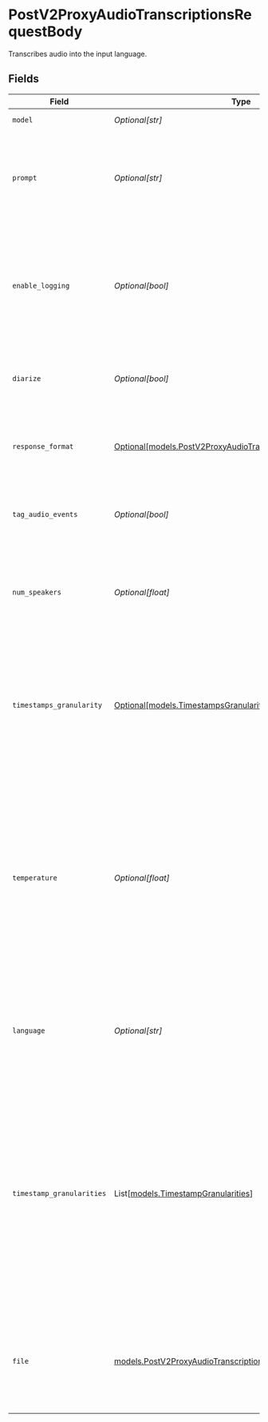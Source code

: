 # PostV2ProxyAudioTranscriptionsRequestBody

Transcribes audio into the input language.


## Fields

| Field                                                                                                                                                                                                                                                                                                                                  | Type                                                                                                                                                                                                                                                                                                                                   | Required                                                                                                                                                                                                                                                                                                                               | Description                                                                                                                                                                                                                                                                                                                            | Example                                                                                                                                                                                                                                                                                                                                |
| -------------------------------------------------------------------------------------------------------------------------------------------------------------------------------------------------------------------------------------------------------------------------------------------------------------------------------------- | -------------------------------------------------------------------------------------------------------------------------------------------------------------------------------------------------------------------------------------------------------------------------------------------------------------------------------------- | -------------------------------------------------------------------------------------------------------------------------------------------------------------------------------------------------------------------------------------------------------------------------------------------------------------------------------------- | -------------------------------------------------------------------------------------------------------------------------------------------------------------------------------------------------------------------------------------------------------------------------------------------------------------------------------------- | -------------------------------------------------------------------------------------------------------------------------------------------------------------------------------------------------------------------------------------------------------------------------------------------------------------------------------------- |
| `model`                                                                                                                                                                                                                                                                                                                                | *Optional[str]*                                                                                                                                                                                                                                                                                                                        | :heavy_minus_sign:                                                                                                                                                                                                                                                                                                                     | ID of the model to use                                                                                                                                                                                                                                                                                                                 |                                                                                                                                                                                                                                                                                                                                        |
| `prompt`                                                                                                                                                                                                                                                                                                                               | *Optional[str]*                                                                                                                                                                                                                                                                                                                        | :heavy_minus_sign:                                                                                                                                                                                                                                                                                                                     | An optional text to guide the model's style or continue a previous audio segment. The prompt should match the audio language.                                                                                                                                                                                                          |                                                                                                                                                                                                                                                                                                                                        |
| `enable_logging`                                                                                                                                                                                                                                                                                                                       | *Optional[bool]*                                                                                                                                                                                                                                                                                                                       | :heavy_minus_sign:                                                                                                                                                                                                                                                                                                                     | When enable_logging is set to false, zero retention mode is used. This disables history features like request stitching and is only available to enterprise customers.                                                                                                                                                                 |                                                                                                                                                                                                                                                                                                                                        |
| `diarize`                                                                                                                                                                                                                                                                                                                              | *Optional[bool]*                                                                                                                                                                                                                                                                                                                       | :heavy_minus_sign:                                                                                                                                                                                                                                                                                                                     | Whether to annotate which speaker is currently talking in the uploaded file.                                                                                                                                                                                                                                                           |                                                                                                                                                                                                                                                                                                                                        |
| `response_format`                                                                                                                                                                                                                                                                                                                      | [Optional[models.PostV2ProxyAudioTranscriptionsResponseFormat]](../models/postv2proxyaudiotranscriptionsresponseformat.md)                                                                                                                                                                                                             | :heavy_minus_sign:                                                                                                                                                                                                                                                                                                                     | The format of the transcript output, in one of these options: json, text, srt, verbose_json, or vtt.                                                                                                                                                                                                                                   |                                                                                                                                                                                                                                                                                                                                        |
| `tag_audio_events`                                                                                                                                                                                                                                                                                                                     | *Optional[bool]*                                                                                                                                                                                                                                                                                                                       | :heavy_minus_sign:                                                                                                                                                                                                                                                                                                                     | Whether to tag audio events like (laughter), (footsteps), etc. in the transcription.                                                                                                                                                                                                                                                   |                                                                                                                                                                                                                                                                                                                                        |
| `num_speakers`                                                                                                                                                                                                                                                                                                                         | *Optional[float]*                                                                                                                                                                                                                                                                                                                      | :heavy_minus_sign:                                                                                                                                                                                                                                                                                                                     | The maximum amount of speakers talking in the uploaded file. Helps with predicting who speaks when, the maximum is 32.                                                                                                                                                                                                                 |                                                                                                                                                                                                                                                                                                                                        |
| `timestamps_granularity`                                                                                                                                                                                                                                                                                                               | [Optional[models.TimestampsGranularity]](../models/timestampsgranularity.md)                                                                                                                                                                                                                                                           | :heavy_minus_sign:                                                                                                                                                                                                                                                                                                                     | The granularity of the timestamps in the transcription. Word provides word-level timestamps and character provides character-level timestamps per word.                                                                                                                                                                                |                                                                                                                                                                                                                                                                                                                                        |
| `temperature`                                                                                                                                                                                                                                                                                                                          | *Optional[float]*                                                                                                                                                                                                                                                                                                                      | :heavy_minus_sign:                                                                                                                                                                                                                                                                                                                     | The sampling temperature, between 0 and 1. Higher values like 0.8 will make the output more random, while lower values like 0.2 will make it more focused and deterministic. If set to 0, the model will use log probability to automatically increase the temperature until certain thresholds are hit.                               | 0.5                                                                                                                                                                                                                                                                                                                                    |
| `language`                                                                                                                                                                                                                                                                                                                             | *Optional[str]*                                                                                                                                                                                                                                                                                                                        | :heavy_minus_sign:                                                                                                                                                                                                                                                                                                                     | The language of the input audio. Supplying the input language in ISO-639-1 format will improve accuracy and latency.                                                                                                                                                                                                                   |                                                                                                                                                                                                                                                                                                                                        |
| `timestamp_granularities`                                                                                                                                                                                                                                                                                                              | List[[models.TimestampGranularities](../models/timestampgranularities.md)]                                                                                                                                                                                                                                                             | :heavy_minus_sign:                                                                                                                                                                                                                                                                                                                     | The timestamp granularities to populate for this transcription. response_format must be set to verbose_json to use timestamp granularities. Either or both of these options are supported: "word" or "segment". Note: There is no additional latency for segment timestamps, but generating word timestamps incurs additional latency. | [<br/>"word",<br/>"segment"<br/>]                                                                                                                                                                                                                                                                                                      |
| `file`                                                                                                                                                                                                                                                                                                                                 | [models.PostV2ProxyAudioTranscriptionsFile](../models/postv2proxyaudiotranscriptionsfile.md)                                                                                                                                                                                                                                           | :heavy_check_mark:                                                                                                                                                                                                                                                                                                                     | The audio file object (not file name) to transcribe, in one of these formats: flac, mp3, mp4, mpeg, mpga, m4a, ogg, wav, or webm.                                                                                                                                                                                                      |                                                                                                                                                                                                                                                                                                                                        |